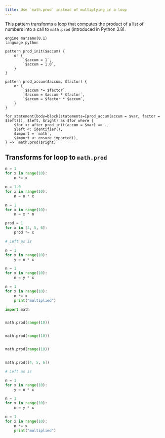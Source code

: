 ```yaml
---
title: Use `math.prod` instead of multiplying in a loop
---
```


This pattern transforms a loop that computes the product of a list of numbers into a call to `math.prod` (introduced in Python 3.8).


```grit
engine marzano(0.1)
language python

pattern prod_init($accum) {
    or {
        `$accum = 1`,
        `$accum = 1.0`,
    }
}

pattern prod_accum($accum, $factor) {
    or {
        `$accum *= $factor`,
        `$accum = $accum * $factor`,
        `$accum = $factor * $accum`,
    }
}

for_statement(body=block(statements=[prod_accum(accum = $var, factor = $left)]), $left, $right) as $for where {
    $for <: after prod_init(accum = $var) => .,
    $left <: identifier(),
    $import = `math`,
    $import <: ensure_imported(),
} => `math.prod($right)`
```

## Transforms for loop to `math.prod`


```python
n = 1
for x in range(10):
    n *= x

n = 1.0
for x in range(10):
    n = n * x

n = 1
for x in range(10):
    n = x * n

prod = 1
for x in [4, 5, 6]:
    prod *= x

# Left as is

n = 1
for x in range(10):
    y = n * x

n = 1
for x in range(10):
    n = y * x

n = 1
for x in range(10):
    n *= x
    print("multiplied")
```

```python
import math


math.prod(range(10))


math.prod(range(10))


math.prod(range(10))


math.prod([4, 5, 6])

# Left as is

n = 1
for x in range(10):
    y = n * x

n = 1
for x in range(10):
    n = y * x

n = 1
for x in range(10):
    n *= x
    print("multiplied")
```